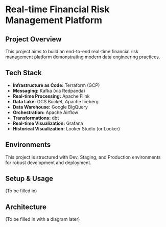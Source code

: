 # Real-time Financial Risk Management Platform

## Project Overview
This project aims to build an end-to-end real-time financial risk management platform demonstrating modern data engineering practices.

## Tech Stack
* **Infrastructure as Code:** Terraform (GCP)
* **Messaging:** Kafka (via Redpanda)
* **Real-time Processing:** Apache Flink
* **Data Lake:** GCS Bucket, Apache Iceberg
* **Data Warehouse:** Google BigQuery
* **Orchestration:** Apache Airflow
* **Transformations:** dbt
* **Real-time Visualization:** Grafana
* **Historical Visualization:** Looker Studio (or Looker)

## Environments
This project is structured with Dev, Staging, and Production environments for robust development and deployment.

## Setup & Usage
(To be filled in)

## Architecture
(To be filled in with a diagram later)